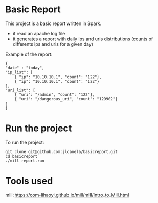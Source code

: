 # Basic Report

This project is a basic report written in Spark. 
* it read an apache log file
* it generates a report with daily ips and uris distributions (counts of differents ips and uris for a given day)

Example of the report: 
```
{
"date" : "today",
"ip_list": [ 
    { "ip": "10.10.10.1", "count": "122"},
    { "ip": "10.10.10.1", "count": "122"}
], 
"uri_list": [ 
    { "uri": "/admin", "count": "122"},
    { "uri": "/dangerous_uri", "count": "129902"}
]
} 
```

# Run the project 

To run the project:
```
git clone git@github.com:jlcanela/basicreport.git
cd basicreport
./mill report.run
```

# Tools used 

mill: https://com-lihaoyi.github.io/mill/mill/Intro_to_Mill.html

